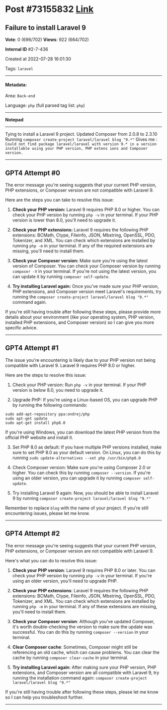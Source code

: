 
# Post \#73155832 [Link](https://stackoverflow.com/questions/73155832/)

## Failure to install Laravel 9

**Vote**: 0 (696/702) **Views**: 922 (664/702) 

**Internal ID** \#2-7-436

Created at 2022-07-28 16:01:30

Tags: `laravel`

----------

#### Metadata:

Area: `Back-end`

Language: `php` (full parsed tag list: `php`)

----------

**Notepad**


----------

Tying to install a Laravel 9 project.
Updated Composer from 2.0.8 to 2.3.10
Running `composer create-project laravel/laravel blog "9.*"`
Gives me : `Could not find package laravel/laravel with version 9.* in a version installable using your PHP version, PHP extens ions and Composer version.`


----------
        
## GPT4 Attempt \#0

The error message you're seeing suggests that your current PHP version, PHP extensions, or Composer version are not compatible with Laravel 9.

Here are the steps you can take to resolve this issue:

1. **Check your PHP version:** Laravel 9 requires PHP 8.0 or higher. You can check your PHP version by running `php -v` in your terminal. If your PHP version is lower than 8.0, you'll need to upgrade it.

2. **Check your PHP extensions:** Laravel 9 requires the following PHP extensions: BCMath, Ctype, Fileinfo, JSON, Mbstring, OpenSSL, PDO, Tokenizer, and XML. You can check which extensions are installed by running `php -m` in your terminal. If any of the required extensions are missing, you'll need to install them.

3. **Check your Composer version:** Make sure you're using the latest version of Composer. You can check your Composer version by running `composer -V` in your terminal. If you're not using the latest version, you can update it by running `composer self-update`.

4. **Try installing Laravel again:** Once you've made sure your PHP version, PHP extensions, and Composer version meet Laravel's requirements, try running the `composer create-project laravel/laravel blog "9.*"` command again.

If you're still having trouble after following these steps, please provide more details about your environment (like your operating system, PHP version, installed PHP extensions, and Composer version) so I can give you more specific advice.

--------

## GPT4 Attempt \#1

The issue you're encountering is likely due to your PHP version not being compatible with Laravel 9. Laravel 9 requires PHP 8.0 or higher. 

Here are the steps to resolve this issue:

1. Check your PHP version: Run `php -v` in your terminal. If your PHP version is below 8.0, you need to upgrade it.

2. Upgrade PHP: If you're using a Linux-based OS, you can upgrade PHP by running the following commands:

```
sudo add-apt-repository ppa:ondrej/php
sudo apt-get update
sudo apt-get install php8.0
```

If you're using Windows, you can download the latest PHP version from the official PHP website and install it.

3. Set PHP 8.0 as default: If you have multiple PHP versions installed, make sure to set PHP 8.0 as your default version. On Linux, you can do this by running `sudo update-alternatives --set php /usr/bin/php8.0`

4. Check Composer version: Make sure you're using Composer 2.0 or higher. You can check this by running `composer --version`. If you're using an older version, you can upgrade it by running `composer self-update`.

5. Try installing Laravel 9 again: Now, you should be able to install Laravel 9 by running `composer create-project laravel/laravel blog "9.*"`

Remember to replace `blog` with the name of your project. If you're still encountering issues, please let me know.

--------

## GPT4 Attempt \#2

The error message you're seeing suggests that your current PHP version, PHP extensions, or Composer version are not compatible with Laravel 9. 

Here's what you can do to resolve this issue:

1. **Check your PHP version**: Laravel 9 requires PHP 8.0 or later. You can check your PHP version by running `php -v` in your terminal. If you're using an older version, you'll need to upgrade PHP.

2. **Check your PHP extensions**: Laravel 9 requires the following PHP extensions: BCMath, Ctype, Fileinfo, JSON, Mbstring, OpenSSL, PDO, Tokenizer, and XML. You can check which extensions are installed by running `php -m` in your terminal. If any of these extensions are missing, you'll need to install them.

3. **Check your Composer version**: Although you've updated Composer, it's worth double-checking the version to make sure the update was successful. You can do this by running `composer --version` in your terminal.

4. **Clear Composer cache**: Sometimes, Composer might still be referencing an old cache, which can cause problems. You can clear the cache by running `composer clear-cache` in your terminal.

5. **Try installing Laravel again**: After making sure your PHP version, PHP extensions, and Composer version are all compatible with Laravel 9, try running the installation command again: `composer create-project laravel/laravel blog "9.*"`

If you're still having trouble after following these steps, please let me know so I can help you troubleshoot further.

--------
